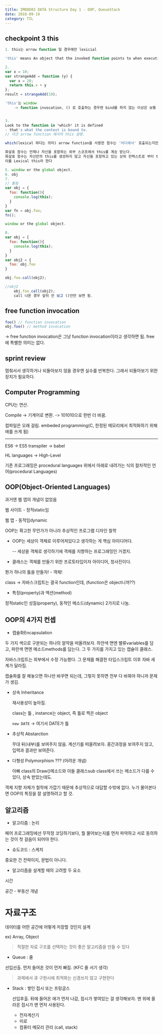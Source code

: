 ```yaml
---
title: IM08D03 DATA Structure Day 1 - OOP, QueueStack
date: 2018-09-19
category: TIL
---
```


## checkpoint 3 this

```js
1. this는 arrow function 일 경우에만 lexicial

'this' means An object that the invoked function points to when executing.

2.
var x = 10;
var strangeAdd = function (y) {
  var x = 20;
  return this.x + y
};
result = strangeAdd(10);

'this'는 window
    -> function invocation, () 로 호출하는 경우엔 bind를 하지 않는 이상은 보통 window


3.
Look to the function in *which* it is defined
- that's what the context is bound to.
// 이건 arrow function 에서의 this 설명.

which(lexical 하다는 의미) arrow function을 사용한 함수는 '어디에서' 호출되는지만 고려해도 되기 때문.

화살표 함수는 언제나 자신을 포함하는 외부 스코프에서 this를 계승 받는다.
화살표 함수는 자신만의 this를 생성하지 않고 자신을 포함하고 있는 상위 컨텍스트로 부터 this를 계승 받는다.
이를 Lexical this라 한다

5. window or the global object.
6. obj
7.
// 틀림
var obj = {
  foo: function(){
    console.log(this);
  }
}
var fn = obj.foo;
fn();

window or the global object.

8.
var obj = {
  foo: function(){
    console.log(this);
  }
}
var obj2 = {
  foo: obj.foo
}

obj.foo.call(obj2);

//obj2
    obj.foo.call(obj2);
    call 나온 경우 앞뒤 안 보고 ()안만 보면 됨.

```

## free function invocation

```javascript
foo() // function invocation
obj.foo() // method invocation
```

-> free function invocation은 그냥 function invocation이라고 생각하면 됨. free에 특별한 의미는 없다.

## sprint review

멈춰서서 생각하거나 되돌아보지 않을 경우엔 실수를 반복한다. 그래서 되돌아보기 위한 장치가 필요하다.

## Computer Programming

CPU는 연산.

Compile -> 기계어로 변환. -> 101010으로 한번 더 바꿈.

컴파일은 오래 걸림. embeded programming(C, 한정된 메모리에서 최적화하기 위해 애를 쓰게 됨)

---

ES6 -> ES5 transpiler -> babel

HL languages -> High-Level

기존 프로그래밍은 procedural languages 위에서 아래로 내려가는 식의 절차적인 언어(procedural Languages)

## OOP(Object-Oriented Languages)

과거엔 웹 앱의 개념이 없었음

웹 사이트 - 정적static임

웹 앱 - 동적임dynamic

OOP는 확고한 무언가가 아니라 추상적인 프로그램 디자인 철학

- OOP는 세상이 객체로 이루어져있다고 생각하는 게 핵심 아이디어다.

  -- 세상을 객체로 생각하기에 객체를 지향하는 프로그래밍인 거겠지.

- 클래스는 객체를 만들기 위한 프로토타입이자 아이디어, 청사진이다.

뭔가 하나의 틀을 만들자! - 객체!

class -> 자바스크립트는 결국 function인데, (function은 object니까??)

- 특징(property)과 액션(method)

정적static인 성질(property), 동적인 메소드(dynamic) 2가지로 나눔.

## OOP의 4가지 컨셉

- 캡슐화Encapsulation

두 가지 색으로 구분되는 하나의 알약을 떠올려보자.
하얀색 면엔 밸류variables를 담고, 파란색 면엔 메소드methods를 담는다.
그 두 가지를 가지고 있는 캡슐이 클래스.

자바스크립트는 외부에서 수정 가능했다. 그 문제를 해결한 타입스크립트 이후 자바 세계가 달라짐.

캡슐화를 잘 해놓으면 하나만 바꾸면 되는데, 그렇지 못하면 전부 다 바꿔야 하니까 문제가 생김.

- 상속 Inheritance

  재사용성이 높아짐.

  class는 틀 , instance는 object, 즉 틀로 찍은 object

  `new DATE` -> 여기서 DATE가 틀

- 추상적 Abstarction

  무대 뒤(내부)를 보여주지 않음. 계산기를 떠올려보자. 중간과정을 보여주지 않고, 입력과 결과만 보여준다.

- 다형성 Polymorphism ??? (어려운 개념)

  아빠 class의 Draw()메소드와 아들 클래스sub class에서 쓰는 메소드가 다를 수 있다, 상속 받았는데도.

객체 지향 자체가 철학에 가깝기 때문에 추상적으로 대답할 수밖에 없다.
누가 물어본다면 OOP의 특징을 잘 설명하려고 할 것.

## 알고리즘

- 알고리즘 : 논리

페어 프로그래밍에선 무작정 코딩하기보다, 뭘 물어보는지를 먼저 파악하고 서로 동의하는 것이 첫 걸음이 되어야 한다.

- 슈도코드 : 스케치

중요한 건 전략이지, 문법이 아니다.

- 알고리즘을 설계할 때의 고려할 두 요소

시간

공간 - 부동산 개념

# 자료구조

데이터를 어떤 공간에 어떻게 저장할 것인지 설계

ex) Array, Object

> 적절한 자료 구조를 선택하는 것이 좋은 알고리즘을 만들 수 있다

- Queue : 줄

선입선출. 먼저 들어온 것이 먼저 빠짐. (KFC 줄 서기 생각)

> 과제에서 큐 구현시에 최적화는 신경쓰지 않고 구현한다

- Stack : 쌓인 접시 또는 프링글스

  선입후출.
  뒤에 들어온 애가 먼저 나감, 접시가 쌓여있는 걸 생각해보자. 맨 위에 올라온 접시가 맨 먼저 사용된다.

  - 전자계산기
  - 미로
  - 컴퓨터 메모리 관리 (call, stack)
